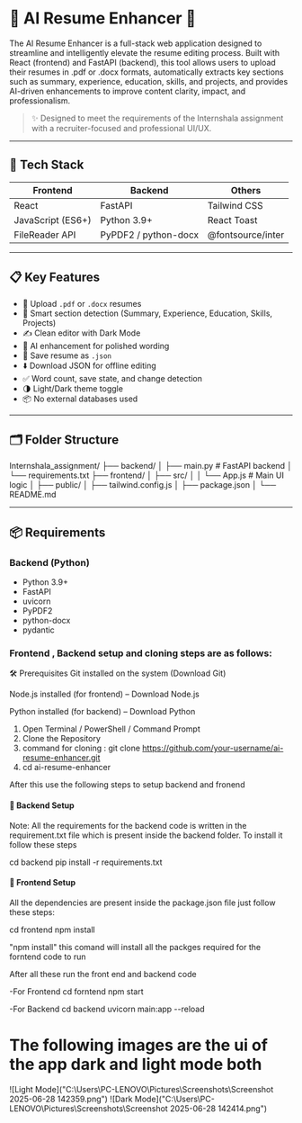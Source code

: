 # 💼 AI Resume Enhancer 🧠

The AI Resume Enhancer is a full-stack web application designed to streamline and intelligently elevate the resume editing process. Built with React (frontend) and FastAPI (backend), this tool allows users to upload their resumes in .pdf or .docx formats, automatically extracts key sections such as summary, experience, education, skills, and projects, and provides AI-driven enhancements to improve content clarity, impact, and professionalism.

> ✨ Designed to meet the requirements of the Internshala assignment with a recruiter-focused and professional UI/UX.

---



## 🧰 Tech Stack

| Frontend | Backend | Others |
|----------|---------|--------|
| React  | FastAPI | Tailwind CSS |
| JavaScript (ES6+) | Python 3.9+ | React Toast |
| FileReader API | PyPDF2 / python-docx | @fontsource/inter |

---

## 📋 Key Features

- 📎 Upload `.pdf` or `.docx` resumes
- 🧠 Smart section detection (Summary, Experience, Education, Skills, Projects)
- ✍️ Clean editor with Dark Mode
- 🤖 AI enhancement for polished wording
- 💾 Save resume as `.json`
- ⬇️ Download JSON for offline editing
- ✅ Word count, save state, and change detection
- 🌗 Light/Dark theme toggle
- 📦 No external databases used

---

## 🗂 Folder Structure

Internshala_assignment/
├── backend/
│ ├── main.py # FastAPI backend
│ └── requirements.txt
├── frontend/
│ ├── src/
│ │ └── App.js # Main UI logic
│ ├── public/
│ ├── tailwind.config.js
│ ├── package.json
│ 
└── README.md


---

## 📦 Requirements

### Backend (Python)
- Python 3.9+
- FastAPI
- uvicorn
- PyPDF2
- python-docx
- pydantic

### Frontend , Backend setup and cloning steps are as follows:

🛠 Prerequisites
Git installed on the system (Download Git)

Node.js installed (for frontend) – Download Node.js

Python installed (for backend) – Download Python

1. Open Terminal / PowerShell / Command Prompt
2. Clone the Repository
3. command for cloning : git clone https://github.com/your-username/ai-resume-enhancer.git
4. cd ai-resume-enhancer

After this use the following steps to setup backend and fronend


#### 🔧 Backend Setup
Note: All the requirements for the backend code is written in the requirement.txt file which is present 
inside the backend folder. To install it follow these steps

cd backend
pip install -r requirements.txt

#### 🔧 Frontend Setup
All the dependencies are present inside the package.json file just follow these steps:

cd frontend
npm install

"npm install" this comand will install all the packges required for the forntend code to run


After all these run the front end and backend code

-For Frontend
cd forntend
npm start

-For Backend
cd backend
uvicorn main:app --reload

# The following images are the ui of the app dark and light mode both

![Light Mode]("C:\Users\PC-LENOVO\Pictures\Screenshots\Screenshot 2025-06-28 142359.png")
![Dark Mode]("C:\Users\PC-LENOVO\Pictures\Screenshots\Screenshot 2025-06-28 142414.png")


